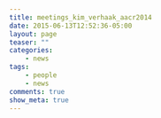 ```yaml
---
title: meetings_kim_verhaak_aacr2014
date: 2015-06-13T12:52:36-05:00
layout: page
teaser: ""
categories:
    - news
tags:
    - people
    - news
comments: true
show_meta: true
---
```

